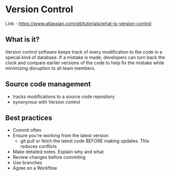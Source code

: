 # Version Control
Link - https://www.atlassian.com/git/tutorials/what-is-version-control

## What is it?
Version control software keeps track of every modification to the code in a special kind of database. If a mistake is made, developers can turn back the clock and compare earlier versions of the code to help fix the mistake while minimizing disruption to all team members.

## Source code management
- tracks modifications to a source code repository
- synonymus with Version control

## Best practices
- Commit often
- Ensure you're working from the latest version
  - git pull or fetch the latest code BEFORE making updates. This reduces conflicts
- Make detailed notes. Explain why and what
- Review changes before commiting
- Use branches
- Agree on a Workflow